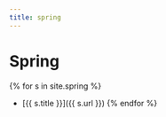 ```yaml
---
title: spring
---
```


# Spring

{% for s in site.spring %}
- [{{ s.title }}]({{ s.url }})
{% endfor %}
